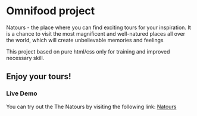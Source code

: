 # Omnifood project

Natours - the place where you can find exciting tours for your inspiration. It is a chance to visit the most magnificent and well-natured places all over the world, which will create unbelievable memories and feelings

This project based on pure html/css only for training and improved necessary skill.

## Enjoy your tours!

### Live Demo

You can try out the The Natours by visiting the following link:
[Natours](https://adventours-tours.netlify.app/)
